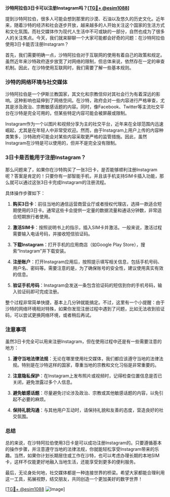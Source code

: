 **沙特阿拉伯3日卡可以注册Instagram吗？[[TG💪+ @esim1088](https://t.me/s/esim1088)]**

提到沙特阿拉伯，很多人可能会想到那里的沙漠、石油以及悠久的历史文化。近年来，随着沙特的经济和社会逐步开放，越来越多的人开始关注这个国家的生活方式和文化氛围。而社交媒体作为现代人生活中不可或缺的一部分，自然也成为了很多人的关注焦点。今天，我们就来聊聊一个大家可能都会好奇的问题：在沙特阿拉伯使用3日卡能否注册Instagram？

首先，我们需要明确一点，沙特阿拉伯对于互联网的使用有着自己的政策和规定。虽然近年来沙特政府逐步放宽了对网络的限制，但总体来说，依然存在一定的审查机制。因此，在沙特使用互联网时，我们需要了解一些基本规则。

### **沙特的网络环境与社交媒体**

沙特阿拉伯是一个伊斯兰教国家，其文化和宗教信仰对其社会行为有着深远的影响。这种影响也延伸到了网络空间。在沙特，政府会对一些内容进行严格审查，尤其是涉及政治、宗教敏感话题的内容。同时，像Facebook、Twitter等主流社交平台在沙特是完全可用的，但某些特定内容可能会被屏蔽或限制。

Instagram作为一个以图片和视频分享为主的社交平台，近年来在全球范围内迅速崛起，尤其是在年轻人中非常受欢迎。然而，由于Instagram上用户上传的内容种类繁多，沙特政府可能会对某些内容采取更严格的监管措施。因此，虽然Instagram在沙特是可以使用的，但并不是完全没有限制。

### **3日卡是否能用于注册Instagram？**

那么问题来了，如果你在沙特购买了一张3日卡，是否能够顺利注册Instagram呢？答案是肯定的！只要你有一部智能手机，并且该手机支持SIM卡插入功能，那么就可以通过这张3日卡完成Instagram的注册流程。

具体操作步骤如下：

1. **购买3日卡**：前往当地的通信运营商营业厅或者授权代理店，选择一款适合短期使用的3日卡。通常这些卡会提供一定量的数据流量和通话分钟数，非常适合短期旅行者使用。

2. **激活SIM卡**：按照说明书上的指示，插入SIM卡并激活。一般来说，激活过程需要输入电话号码，并接收短信验证码。

3. **下载Instagram**：打开手机的应用商店（如Google Play Store），搜索“Instagram”并下载安装。

4. **注册账户**：打开Instagram应用后，按照提示填写相关信息，包括手机号码、用户名、密码等。需要注意的是，为了确保账号的安全性，建议使用真实有效的信息。

5. **验证手机号码**：Instagram会发送一条包含验证码的短信到你的手机号码，输入验证码即可完成注册。

整个过程非常简单快捷，基本上几分钟就能搞定。不过，这里有一个小提醒：由于沙特的网络环境相对特殊，如果你发现注册过程中遇到了问题，比如无法收到验证码，可以尝试更换网络环境，或者稍后再试。

### **注意事项**

虽然3日卡完全可以用来注册Instagram，但在使用过程中还是有一些需要注意的地方：

1. **遵守当地法律法规**：无论在哪里使用社交媒体，我们都应该遵守当地的法律法规。特别是在沙特这样的国家，尊重当地的宗教和文化习俗是非常重要的。

2. **注意隐私保护**：在Instagram上发布照片或视频时，记得检查位置信息是否已关闭，避免泄露过多个人信息。

3. **避免敏感话题**：尽量避免讨论涉及政治、宗教或其他敏感话题的内容，以免引起不必要的麻烦。

4. **保持礼貌沟通**：与其他用户互动时，请保持礼貌和友善的态度，营造良好的社交氛围。

### **总结**

总的来说，在沙特阿拉伯使用3日卡是可以成功注册Instagram的。只要遵循基本的操作步骤，并注意遵守当地的法律法规，你就能轻松享受Instagram带来的乐趣。当然，如果你计划长期居住或工作在沙特，也可以考虑办理长期的本地SIM卡，这样不仅能更好地融入当地生活，还能享受到更多的便利服务。

最后，无论身处何地，社交媒体都是一种连接世界的桥梁。希望大家都能合理利用这一工具，拓展视野，结交朋友，共同创造一个更加美好的数字世界！

[[TG💪+ @esim1088](https://t.me/s/esim1088) ![Image](https://i.postimg.cc/4NQfJmqS/Snipaste-2025-05-13-00-14-12.png)]